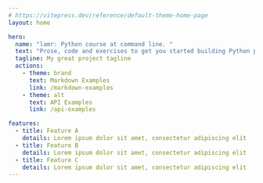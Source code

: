 ```yaml
---
# https://vitepress.dev/reference/default-theme-home-page
layout: home

hero:
  name: "lamr: Python course at command line. "
  text: "Prose, code and exercises to get you started building Python projects."
  tagline: My great project tagline
  actions:
    - theme: brand
      text: Markdown Examples
      link: /markdown-examples
    - theme: alt
      text: API Examples
      link: /api-examples

features:
  - title: Feature A
    details: Lorem ipsum dolor sit amet, consectetur adipiscing elit
  - title: Feature B
    details: Lorem ipsum dolor sit amet, consectetur adipiscing elit
  - title: Feature C
    details: Lorem ipsum dolor sit amet, consectetur adipiscing elit
---
```

